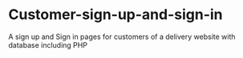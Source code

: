 # Customer-sign-up-and-sign-in
A sign up and Sign in pages for customers of a delivery website with database including PHP
